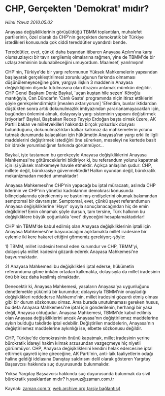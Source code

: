 # CHP, Gerçekten 'Demokrat' mıdır?

*Hilmi Yavuz 2010.05.02*

<tr><td class="metin" colspan="2" style="padding-top: 20px; padding-left: 5px; ">Anayasa değişikliklerinin görüşüldüğü TBMM toplantıları, muhalefet partilerinin, özel olarak da CHP'nin gerçekten demokratik bir Türkiye istedikleri konusunda çok ciddi tereddütler uyandırdı bende.</td></tr><tr><td class="metin" colspan="2" style="padding-top: 20px; padding-left: 5px; "><p>Tereddütler, evet, çünkü daha başından itibaren Anayasa Açılım'ına karşı olumsuzlayıcı bir tavır sergilemiş olmalarına rağmen, yine de TBMM'de bir uzlaşı zemininin bulunabileceğini umuyordum. Maalesef, yanılmışım!
<p>CHP'nin, Türkiye'de bir yargı reformunun Yüksek Mahkemelerin yapısından başlayarak gerçekleştirilmesi zorunluluğunun farkında olmaması düşünülemeyeceğine göre, yargıya ilişkin 3 maddenin Anayasa değişikliğinin dışında tutulmasına olan itirazını anlamak mümkün değildir. CHP Genel Başkanı Deniz Baykal, 'uçan kuştan hile sezen' Köroğlu mantığıyla, Can Dündar'ın 'Canlı Gaste' programında niçin itiraz ettiklerini şöyle gerekçelendirmiştir [mealen aktarıyorum] 'Efendim, bunlar iktidardan düştükten sonra artık dokunulmazlık imtiyazından yararlanamayacakları için, bugünden önlemini almak, dolayısıyla yargı sisteminin yapısını değiştirmek istiyorlar!' Baykal, Başbakan Recep Tayyip Erdoğan başta olmak üzere, AK Partili bakan ve milletvekilleri hakkında birçok yolsuzluk dosyası bulunduğunu, dokunulmazlıkları kalkar kalkmaz da mahkemelerin yolunu tutmak durumunda kalacakları için hükümetin Anayasa'nın yargı erki ile ilgili maddelerini değiştirmek istediğini öne sürerken, meseleyi ne kertede basit bir idrakle yorumladığının farkında görünmüyor...
<p>Baykal, işte tastamam bu gerekçeyle Anayasa değişikliklerini Anayasa Mahkemesi'ne götüreceklerini bildiriyor ki, bu referandum yolunu kapatmak için işi yüksek mahkemeye havale etmektir. Açıkça anlaşılan şudur: CHP, millete değil, bürokrasiye güvenmektedir! Halkın oyundan değil, bürokratik mekanizmadan meded ummaktadır!
<p>Anayasa Mahkemesi'ne CHP'nin yapacağı bu iptal müracaatı, aslında CHP liderinin ve CHP'nin yönetici kadrolarının demokrasi konusunda bilinçdışılarında çöreklenmiş ve bastırılmış endişelerini okumak bakımından semptomal bir davranıştır. Semptomal, evet, çünkü şayet referandumun Anayasa değişikliklerine 'Hayır' oyuyla sonuçlanacağından hiç de emin değildirler! Emin olmamak şöyle dursun, tam tersine, Türk halkının bu değişikliklere büyük çoğunlukla 'evet' diyeceğini hesaplamaktadırlar!
<p>CHP'nin TBMM'de kabul edilmiş olan Anayasa değişikliklerinin iptali için Anayasa Mahkemesi'ne başvuracağını açıklamakla millet iradesine bir eylemle iki kere hakaret ettiğini görmemiz gerekiyor;-şöyle: 
<p>1) TBMM, millet iradesini temsil eden kurumdur ve CHP, TBMM'yi, dolayısıyla millet iradesini gözardı ederek Anayasa Mahkemesi'ne başvurmaktadır.
<p>2) Anayasa Mahkemesi bu değişiklikleri iptal ederse, hükümetin referanduma gitme imkânı ortadan kalkmakta, dolayısıyla da millet iradesinin önü bir kez daha kesilmiş olmaktadır.
<p>Denecektir ki, Anayasa Mahkemesi, yasaların Anayasa'ya uygunluğunu denetlemekle yükümlü bir kurumdur; dolayısıyla TBMM'nin onayladığı değişiklikleri reddederse Mahkeme'nin, millet iradesini gözardı etmiş olması gibi bir durum sözkonusu olmaz. Ama burada unutulmaması gereken husus, bu defa Anayasa Mahkemesi'ne iptal için gönderilenin, herhangi bir yasa değil, Anayasa olduğudur. Anayasa Mahkemesi, TBMM'de kabul edilmiş olan Anayasa değişikliklerini ancak Anayasa'nın değiştirilemez maddelerine aykırı bulduğu takdirde iptal edebilir. Değiştirilen maddelerin, Anayasa'nın değiştirilemez maddelerine aykırılığı ise, elbette sözkonusu değildir.
<p>CHP, Türkiye'de demokrasinin önünü kapatmak, millet iradesinin yerine bürokratik idareyi hakim kılmak arzusundan vazgeçmeye hiç niyetli görünmüyor. CHP, Anayasa değişikliklerini kendini helak edercesine iptal ettirmek gayreti içine gireceğine, AK Parti'nin, anti-laik faaliyetlerin odağı haline geldiği iddiasına Danıştay saldırısını delil olarak gösteren Yargıtay Başsavcısı hakkında suç duyurusunda bulunmalıdır.
<p>Yoksa Yargıtay Başsavcısı hakkında suç duyurusunda bulunmak da sivil bürokratik yasaklardan mıdır? h.yavuz@zaman.com.tr<br/></p></p></p></p></p></p></p></p></p></p></td></tr>

Kaynak: [zaman.com.tr](http://zaman.com.tr/yazar.do?yazino=979476), [web.archive.org (arşiv bağlantısı)](http://web.archive.org/web/20100503143016/http://zaman.com.tr:80/yazar.do?yazino=979476)
